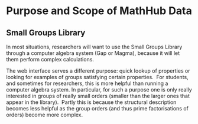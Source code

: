 # Purpose and Scope of MathHub Data

## Small Groups Library

In most situations, researchers will want to use the Small Groups Library through a computer algebra system (Gap or Magma),
because it will let them perform complex calculations.

The web interface serves a different purpose: quick lookup of properties or looking for examples of groups satisfying certain properties.  
For students, and sometimes for researchers, this is more helpful than running a computer algebra system. 
In particular, for such a purpose one is only really interested in groups of really small orders 
(smaller than the larger ones that appear in the library).  
Partly this is because the structural description becomes less helpful as the group orders 
(and thus prime factorisations of orders) become more complex.
